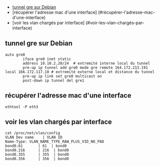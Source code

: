 * [tunnel gre sur Debian](#tunnel-gre-sur-Debian)
* [récupérer l'adresse mac d'une interface] (#récupérer-l'adresse-mac-d'une-interface)
* [voir les vlan chargés par interface] (#voir-les-vlan-chargés-par-interface)

## tunnel gre sur Debian
```
auto gre0
        iface gre0 inet static
        address 10.10.2.20/24  # extremité interne local du tunnel
        pre-up ip tunnel add gre0 mode gre remote 164.172.213.191 local 166.172.117.10 # extremité externe local et distance du tunnel
        pre-up ip link set gre0 multicast on
        post-down ip tunnel del gre1
```

## récupérer l'adresse mac d'une interface
```
ethtool -P eth3
```

## voir les vlan chargés par interface

```
cat /proc/net/vlan/config
VLAN Dev name    | VLAN ID
Name-Type: VLAN_NAME_TYPE_RAW_PLUS_VID_NO_PAD
bond0.61       | 61  | bond0
bond0.216      | 216  | bond0
bond0.355      | 355  | bond0
bond0.356      | 356  | bond0 
```
